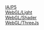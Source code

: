 [IA/P5](TrabIA/p5/index.html)<br>
[WebGL/Light](CompGrafica/WebGL/Light/index.html)<br>
[WebGL/Shader](CompGrafica/WebGL/Shader/index.html)<br>
[WebGL/ThreeJs](CompGrafica/WebGL/ThreeJs/index.html)<br>
